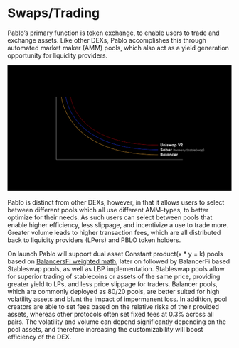 # Swaps/Trading

Pablo’s primary function is token exchange, to enable users to trade and exchange assets. Like other DEXs, Pablo 
accomplishes this through automated market maker (AMM) pools, which also act as a yield generation opportunity for 
liquidity providers.

![swaps_trading_graph](./swaps-trading-graph.png)

Pablo is distinct from other DEXs, however, in that it allows users to select between different pools which all use 
different AMM-types, to better optimize for their needs. As such users can select between pools that enable higher 
efficiency, less slippage, and incentivize a use to trade more. Greater volume leads to higher transaction fees, which 
are all distributed back to liquidity providers (LPers) and PBLO token holders.

On launch Pablo will support dual asset Constant product(x * y = k) pools based on [BalancersFi weighted math], 
later on followed by BalancerFi based Stableswap pools, as well as LBP implementation. 
Stableswap pools allow for superior trading of stablecoins or assets of the same price, 
providing greater yield to LPs, and less price slippage for traders. 
Balancer pools, which are commonly deployed as 80/20 pools, 
are better suited for high volatility assets and blunt the impact of impermanent loss. 
In addition, pool creators are able to set fees based on the relative risks of their provided assets, 
whereas other protocols often set fixed fees at 0.3% across all pairs. 
The volatility and volume can depend significantly depending on the pool assets, 
and therefore increasing the customizability will boost efficiency of the DEX.

[BalancersFi weighted math]: https://docs.balancer.fi/concepts/math/weighted-math